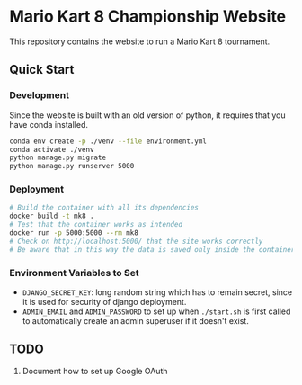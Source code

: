 # Mario Kart 8 Championship Website
This repository contains the website to run a Mario Kart 8 tournament.

## Quick Start
### Development
Since the website is built with an old version of python, it requires that you have conda installed.
```bash
conda env create -p ./venv --file environment.yml
conda activate ./venv
python manage.py migrate
python manage.py runserver 5000
```

### Deployment
```bash
# Build the container with all its dependencies
docker build -t mk8 .
# Test that the container works as intended
docker run -p 5000:5000 --rm mk8
# Check on http://localhost:5000/ that the site works correctly
# Be aware that in this way the data is saved only inside the container
```

### Environment Variables to Set
- `DJANGO_SECRET_KEY`: long random string which has to remain secret, since it is used for security of django deployment.
- `ADMIN_EMAIL` and `ADMIN_PASSWORD` to set up when `./start.sh` is first called to automatically create an admin superuser if it doesn't exist.

## TODO
1. Document how to set up Google OAuth

